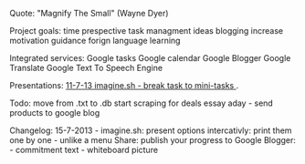 Quote: 
"Magnify The Small" (Wayne Dyer)

Project goals:
time prespective
task managment
ideas blogging
increase motivation guidance
forign language learning

Integrated services:
Google tasks
Google calendar
Google Blogger
Google Translate
Google Text To Speech Engine

Presentations:
        [ 11-7-13 imagine.sh - break task to mini-tasks ](http://ascii.io/a/4113).

Todo:
move from .txt to .db
start scraping for deals
essay aday - send products to google blog

Changelog:
15-7-2013 - imagine.sh: 
                   present options intercativly:
                       print them one by one - unlike a menu
            Share: 
                   publish your progress to Google Blogger:
                       - commitment text
                       - whiteboard picture


